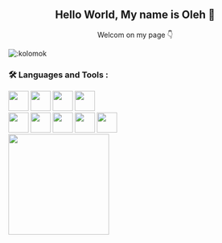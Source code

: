 ## <div align="center">Hello World, My name is Oleh 👋</div> 
<div align="center" padding="20px">Welcom on my page 👇</div>

![:kolomok](https://count.getloli.com/@:kolomok)


### :hammer_and_wrench: Languages and Tools :
<div>
  <img src="https://github.com/user-attachments/assets/f027ef46-9e79-4454-9392-17278e84a4a6" width="40px"/>
  <img src="https://github.com/user-attachments/assets/01d47067-c711-4beb-8d78-660388a60c32" width="40px"/>
  <img src="https://github.com/user-attachments/assets/1e2db87e-1fb7-4d25-9324-97825c5c85df" width="40px"/>
  <img src="https://github.com/user-attachments/assets/6cdc8cfd-5742-4744-95be-e9f3584cd7f1" width="40px"/>
</div>
<div>
  <img src="https://github.com/user-attachments/assets/390725df-dbb8-4c03-9b9e-aac14c707ef8" width="40px"/>
  <img src="https://github.com/user-attachments/assets/09b12fc7-2e83-4030-b7c9-dba0d0760d91" width="40px"/>
  <img src="https://github.com/user-attachments/assets/85906986-28e8-47b1-b0b5-eca676bc46c7" width="40px"/>
  <img src="https://github.com/user-attachments/assets/a1389213-bdb1-4728-b52e-412f95072e2e" width="40px" />
  <img src="https://raw.githubusercontent.com/marwin1991/profile-technology-icons/refs/heads/main/icons/vite.png" width="40px"/>
</div>

<a href="https://github.com/kolomok/convoychat">
  <img height=200 align="center" src="https://github-readme-stats.vercel.app/api/top-langs?username=kolomok&layout=compact&langs_count=8&card_width=320" />
</a>

